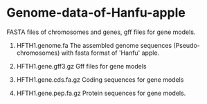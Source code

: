 # Genome-data-of-Hanfu-apple
 FASTA files of chromosomes and genes, gff files for gene models.

1. HFTH1.genome.fa
The assembled genome sequences (Pseudo-chromosomes) with fasta format of 'Hanfu' apple.

2. HFTH1.gene.gff3.gz
Gff files for gene models

3. HFTH1.gene.cds.fa.gz
Coding sequences for gene models

4. HFTH1.gene.pep.fa.gz
Protein sequences for gene models.